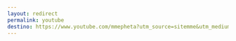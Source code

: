 ```yaml
---
layout: redirect
permalink: youtube
destino: https://www.youtube.com/mmepheta?utm_source=sitemme&utm_medium=sitemme&utm_campaign=sitemme
---
```

